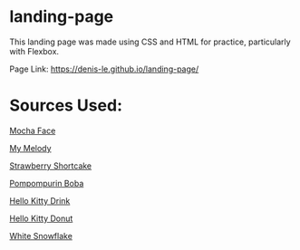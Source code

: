 # landing-page

This landing page was made using CSS and HTML for practice, particularly with Flexbox.

Page Link: https://denis-le.github.io/landing-page/

# Sources Used:

[Mocha Face](https://emoji.gg/emoji/2499-mochaface#)

[My Melody](https://emoji.gg/emoji/7379-melody)

[Strawberry Shortcake](https://emoji.gg/emoji/8525-japanese-strawberry-shortcake)

[Pompompurin Boba](https://emoji.gg/emoji/5785-pompompurinboba)

[Hello Kitty Drink](https://emoji.gg/emoji/1408-hellokitty-drink)

[Hello Kitty Donut](https://emoji.gg/emoji/6962-pinkhellokittydonut)

[White Snowflake](https://emoji.gg/emoji/9846-white-snowflake)
